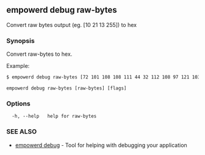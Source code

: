 ## empowerd debug raw-bytes

Convert raw bytes output (eg. [10 21 13 255]) to hex

### Synopsis

Convert raw-bytes to hex.

Example:
```bash
$ empowerd debug raw-bytes [72 101 108 108 111 44 32 112 108 97 121 103 114 111 117 110 100]
```
			

```
empowerd debug raw-bytes [raw-bytes] [flags]
```

### Options

```
  -h, --help   help for raw-bytes
```

### SEE ALSO

* [empowerd debug](empowerd_debug.md)	 - Tool for helping with debugging your application

